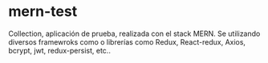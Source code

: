 # mern-test

Collection, aplicación de prueba, realizada con el stack MERN.
Se utilizando diversos framewroks como o librerías como Redux, React-redux, Axios, bcrypt, jwt, redux-persist, etc..
